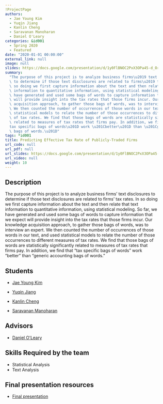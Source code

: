```yaml
---
!ProjectPage
authors:
  - Jae Young Kim
  - Yuqin Jiang
  - Kanlin Cheng
  - Saravanan Manoharan
  - Daniel O'Leary
categories: &id001
  - Spring 2020
  - Featured
date: "2020-01-01 00:00:00"
external_link: null
image: null
slides: https://docs.google.com/presentation/d/1y0FlBNOC2PxX3OPa45-d_Orr7kPnvaG3/edit?usp=sharing&ouid=116088473370484068569&rtpof=true&sd=true
summary:
  "The purpose of this project is to analyze business firms\u2019 text disclosures\
  \ to determine if those text disclosures are related to firms\u2019 tax rates. In\
  \ so doing we first capture information about the text and then relate that text\
  \ information to quantitative information, using statistical modeling. So far, we\
  \ have generated and used some bags of words to capture information that we expect\
  \ will provide insight into the tax rates that those firms incur. Our knowledge\
  \ acquisition approach, to gather those bags of words, was to interview an expert.\
  \ We then counted the number of occurrences of those words in our text, and used\
  \ statistical models to relate the number of those occurrences to different measures\
  \ of tax rates. We find that those bags of words are statistically significantly\
  \ related to measures of tax rates that firms pay. In addition, we find that \u201C\
  tax specific bags of words\u201D work \u201Cbetter\u201D than \u201Cgeneric accounting\
  \ bags of words.\u201D"
tags: *id001
title: Predicting Effective Tax Rate of Publicly-Traded Firms
url_code: null
url_pdf: null
url_slides: https://docs.google.com/presentation/d/1y0FlBNOC2PxX3OPa45-d_Orr7kPnvaG3/edit?usp=sharing&ouid=116088473370484068569&rtpof=true&sd=true
url_video: null
weight: 10
---
```


## Description

The purpose of this project is to analyze business firms’ text disclosures to determine if those text disclosures are related to firms’ tax rates. In so doing we first capture information about the text and then relate that text information to quantitative information, using statistical modeling. So far, we have generated and used some bags of words to capture information that we expect will provide insight into the tax rates that those firms incur. Our knowledge acquisition approach, to gather those bags of words, was to interview an expert. We then counted the number of occurrences of those words in our text, and used statistical models to relate the number of those occurrences to different measures of tax rates. We find that those bags of words are statistically significantly related to measures of tax rates that firms pay. In addition, we find that “tax specific bags of words” work “better” than “generic accounting bags of words.”

## Students

- [Jae Young Kim](../../../author/jae-young-kim)

- [Yuqin Jiang](../../../author/yuqin-jiang)

- [Kanlin Cheng](../../../author/kanlin-cheng)

- [Saravanan Manoharan](../../../author/saravanan-manoharan)

## Advisors

- [Daniel O&#39;Leary](../../../author/daniel-oleary)

## Skills Required by the team

- Statistical Analysis
- Text Analysis

## Final presentation resources

- [Final presentation](https://docs.google.com/presentation/d/1y0FlBNOC2PxX3OPa45-d_Orr7kPnvaG3/edit?usp=sharing&ouid=116088473370484068569&rtpof=true&sd=true)

